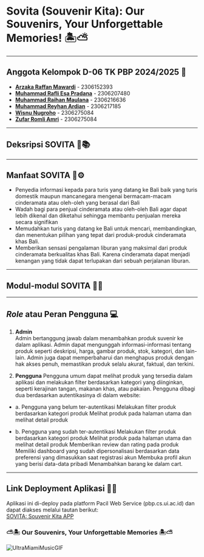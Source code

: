 # Sovita (Souvenir Kita): Our Souvenirs, Your Unforgettable Memories! 🏝️⛅
---

## Anggota Kelompok D-06 TK PBP 2024/2025 🧑
* [**Arzaka Raffan Mawardi**](https://github.com/ArzakaRaffan) - 2306152393
* [**Muhammad Rafli Esa Pradana**](https://github.com/rafliesa) - 2306207480
* [**Muhammad Raihan Maulana**](https://github.com/MaulRai) - 2306216636
* [**Muhammad Reyhan Ardian**](https://github.com/reyhanardian16) - 2306217185
* [**Wisnu Nugroho**](https://github.com/wsnugroho) - 2306275084
* [**Zufar Romli Amri**](https://github.com/zufarra) - 2306275084

---
## Deksripsi SOVITA 🏪📚

---
## Manfaat SOVITA 🤖⚙️
* Penyedia informasi kepada para turis yang datang ke Bali baik yang turis domestik maupun mancanegara mengenai bermacam-macam cinderamata atau oleh-oleh yang berasal dari Bali
* Wadah bagi para penjual cinderamata atau oleh-oleh Bali agar dapat lebih dikenal dan diketahui sehingga membantu penjualan mereka secara signifikan
* Memudahkan turis yang datang ke Bali untuk mencari, membandingkan, dan menentukan pilihan yang tepat dari produk-produk cinderamata khas Bali.
* Memberikan sensasi pengalaman liburan yang maksimal dari produk cinderamata berkualitas khas Bali. Karena cinderamata dapat menjadi kenangan yang tidak dapat terlupakan dari sebuah perjalanan liburan.
---
## Modul-modul SOVITA 📢📌
---
## _Role_ atau Peran Pengguna 💻
1. **Admin**  
   Admin bertanggung jawab dalam menambahkan produk suvenir ke dalam aplikasi. Admin dapat mengunggah informasi-informasi tentang produk seperti deskripsi, harga, gambar produk, stok, kategori, dan lain-lain. Admin juga dapat memperbaharui dan menghapus produk dengan hak akses penuh, memastikan produk selalu akurat, faktual, dan terkini.

2. **Pengguna**
Pengguna umum dapat melihat produk yang tersedia dalam aplikasi dan melakukan filter berdasarkan kategori yang diinginkan, seperti kerajinan tangan, makanan khas, atau pakaian. Pengguna dibagi dua berdasarkan autentikasinya di dalam website:
* a. Pengguna yang belum ter-autentikasi
Melakukan filter produk berdasarkan kategori produk
Melihat produk pada halaman utama dan melihat detail produk

* b. Pengguna yang sudah ter-autentikasi
Melakukan filter produk berdasarkan kategori produk
Melihat produk pada halaman utama dan melihat detail produk
Memberikan review dan rating pada produk
Memiliki dashboard yang sudah dipersonalisasi berdasarkan data preferensi yang dimasukkan saat registrasi akun
Membuka profil akun yang berisi data-data pribadi
Menambahkan barang ke dalam cart.

---
## Link Deployment Aplikasi 🔗🚀
Aplikasi ini di-deploy pada platform Pacil Web Service (pbp.cs.ui.ac.id) dan dapat diakses melalui tautan berikut:\
[SOVITA: Souvenir Kita APP](https://muhammad-rafli33-souvenirkita.pbp.cs.ui.ac.id/)

### ⛅🏝️ Our Souvenirs, Your Unforgettable Memories 🏝️⛅
![UltraMiamiMusicGIF](https://github.com/user-attachments/assets/f85c8603-9108-49d6-877b-ff1c62d82cd2)
